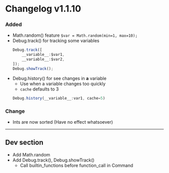 # Changelog v1.1.10

### Added
- Math.random() feature
    ```$var = Math.random(min=1, max=10);```
- Debug.track() for tracking some variables
    ```js
    Debug.track([
        __variable__:$var1,
        __variable__:$var2,
    ]);
    Debug.showTrack();
    ```
- Debug.history() for see changes in **a** variable
    - Use when a variable changes too quickly
    - `cache` defaults to 3
    ```js
    Debug.history(__variable__:var1, cache=5)
    ```
### Change
- Ints are now sorted (Have no effect whatsoever)
---

## Dev section
- Add Math.random 
- Add Debug.track(), Debug.showTrack()
    - Call builtin_functions before function_call in Command